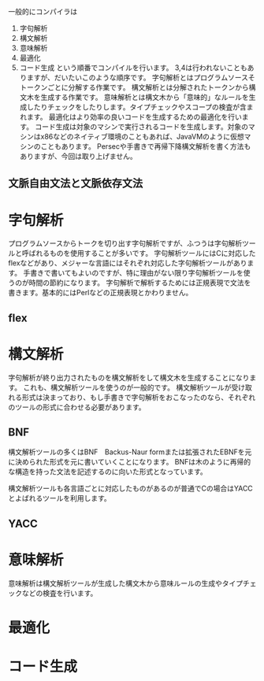 

一般的にコンパイラは
1. 字句解析
1. 構文解析
1. 意味解析
1. 最適化
1. コード生成
という順番でコンパイルを行います。
3,4は行われないこともありますが、だいたいこのような順序です。
字句解析とはプログラムソースそトークンごとに分解する作業です。
構文解析とは分解されたトークンから構文木を生成する作業です。
意味解析とは構文木から「意味的」なルールを生成したりチェックをしたりします。タイプチェックやスコープの検査が含まれます。
最適化はより効率の良いコードを生成するための最適化を行います。
コード生成は対象のマシンで実行されるコードを生成します。対象のマシンはx86などのネイティブ環境のこともあれば、JavaVMのように仮想マシンのこともあります。
Persecや手書きで再帰下降構文解析を書く方法もありますが、今回は取り上げません。

## 文脈自由文法と文脈依存文法


# 字句解析
プログラムソースからトークを切り出す字句解析ですが、ふつうは字句解析ツールと呼ばれるものを使用することが多いです。
字句解析ツールにはCに対応したflexなどがあり、メジャーな言語にはそれぞれ対応した字句解析ツールがあります。
手書きで書いてもよいのですが、特に理由がない限り字句解析ツールを使うのが時間の節約になります。
字句解析で解析するためには正規表現で文法を書きます。基本的にはPerlなどの正規表現とかわりません。
## flex

# 構文解析
字句解析が終り出力されたものを構文解析をして構文木を生成することになります。
これも、構文解析ツールを使うのが一般的です。
構文解析ツールが受け取れる形式は決まっており、もし手書きで字句解析をおこなったのなら、それぞれのツールの形式に合わせる必要があります。
## BNF
構文解析ツールの多くはBNF　Backus-Naur formまたは拡張されたEBNFを元に決められた形式を元に書いていくことになります。
BNFは木のように再帰的な構造を持った文法を記述するのに向いた形式となっています。

構文解析ツールも各言語ごとに対応したものがあるのが普通でCの場合はYACCとよばれるツールを利用します。
## YACC

# 意味解析
意味解析は構文解析ツールが生成した構文木から意味ルールの生成やタイプチェックなどの検査を行います。
# 最適化
# コード生成
